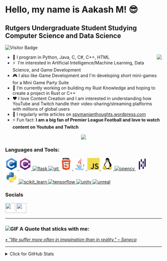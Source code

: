 Hello, my name is Aakash M! 😎
==============================
Rutgers Undergraduate Student Studying Computer Science and Data Science
------------------------------------------------------------------------

![Visitor Badge](https://visitor-badge.laobi.icu/badge?page_id=spymanian.spymanian)

<div align="center">
<img src="https://media.tenor.com/D5QVYSPmpmAAAAAC/anime-keyboard-typing-keyboard-anime.gif" align="right">
  </div>
  
* 🧠 I program in Python, Java, C, C#, C++, HTML
* ⚡  I'm interested in Artificial Intelligence/Machine Learning, Data Science, and Game Development
* 🎮 I also like Game Development and I'm developing short mini-games for a Mini Game Party Suite
* 🔭 I’m currently working on building my Rust Knowledge and hoping to create a project in Rust or C++
* ❤️ I love Content Creation and I am interested in understanding how YouTube and Twitch handle their video-sharing/streaming platforms with millions of global users
* 📝 I regularly write articles on [spymanianthoughts.wordpress.com](https://spymanianthoughts.wordpress.com)
* ⚡ Fun fact:  **I am a big fan of Premier League Football and love to watch content on Youtube and Twitch**

<div align="center">
<img src="https://media2.giphy.com/media/UygWiWMQZE6WifSQWE/200w.gif?cid=6c09b9527bfn5ic3qd912cennbodz0mz6mp56dgp3jg117kj&ep=v1_gifs_search&rid=200w.gif&ct=g" align="center">
  </div>



  

  
### Languages and Tools:

<p align="left"> <a href="https://www.cprogramming.com/" target="_blank" rel="noreferrer"> <img src="https://raw.githubusercontent.com/devicons/devicon/master/icons/c/c-original.svg" alt="c" width="40" height="40"/> </a> <a href="https://www.w3schools.com/cs/" target="_blank" rel="noreferrer"> <img src="https://raw.githubusercontent.com/devicons/devicon/master/icons/csharp/csharp-original.svg" alt="csharp" width="40" height="40"/> </a> <a href="https://flask.palletsprojects.com/" target="_blank" rel="noreferrer"> <img src="https://www.vectorlogo.zone/logos/pocoo_flask/pocoo_flask-icon.svg" alt="flask" width="40" height="40"/> </a> <a href="https://git-scm.com/" target="_blank" rel="noreferrer"> <img src="https://www.vectorlogo.zone/logos/git-scm/git-scm-icon.svg" alt="git" width="40" height="40"/> </a> <a href="https://www.w3.org/html/" target="_blank" rel="noreferrer"> <img src="https://raw.githubusercontent.com/devicons/devicon/master/icons/html5/html5-original-wordmark.svg" alt="html5" width="40" height="40"/> </a> <a href="https://www.java.com" target="_blank" rel="noreferrer"> <img src="https://raw.githubusercontent.com/devicons/devicon/master/icons/java/java-original.svg" alt="java" width="40" height="40"/> </a> <a href="https://developer.mozilla.org/en-US/docs/Web/JavaScript" target="_blank" rel="noreferrer"> <img src="https://raw.githubusercontent.com/devicons/devicon/master/icons/javascript/javascript-original.svg" alt="javascript" width="40" height="40"/> </a> <a href="https://www.linux.org/" target="_blank" rel="noreferrer"> <img src="https://raw.githubusercontent.com/devicons/devicon/master/icons/linux/linux-original.svg" alt="linux" width="40" height="40"/> </a> <a href="https://opencv.org/" target="_blank" rel="noreferrer"> <img src="https://www.vectorlogo.zone/logos/opencv/opencv-icon.svg" alt="opencv" width="40" height="40"/> </a> <a href="https://pandas.pydata.org/" target="_blank" rel="noreferrer"> <img src="https://raw.githubusercontent.com/devicons/devicon/2ae2a900d2f041da66e950e4d48052658d850630/icons/pandas/pandas-original.svg" alt="pandas" width="40" height="40"/> </a> <a href="https://www.python.org" target="_blank" rel="noreferrer"> <img src="https://raw.githubusercontent.com/devicons/devicon/master/icons/python/python-original.svg" alt="python" width="40" height="40"/> </a> <a href="https://scikit-learn.org/" target="_blank" rel="noreferrer"> <img src="https://upload.wikimedia.org/wikipedia/commons/0/05/Scikit_learn_logo_small.svg" alt="scikit_learn" width="40" height="40"/> </a> <a href="https://www.tensorflow.org" target="_blank" rel="noreferrer"> <img src="https://www.vectorlogo.zone/logos/tensorflow/tensorflow-icon.svg" alt="tensorflow" width="40" height="40"/> </a> <a href="https://unity.com/" target="_blank" rel="noreferrer"> <img src="https://www.vectorlogo.zone/logos/unity3d/unity3d-icon.svg" alt="unity" width="40" height="40"/> </a> <a href="https://unrealengine.com/" target="_blank" rel="noreferrer"> <img src="https://raw.githubusercontent.com/kenangundogan/fontisto/036b7eca71aab1bef8e6a0518f7329f13ed62f6b/icons/svg/brand/unreal-engine.svg" alt="unreal" width="40" height="40"/> </a> </p>


### Socials

<p align="left"> <a href="https://www.github.com/spymanian" target="_blank" rel="noreferrer"><img src="https://raw.githubusercontent.com/danielcranney/readme-generator/main/public/icons/socials/github.svg" width="32" height="32" /></a> <a href="https://www.linkedin.com/in/mrmaakash" target="_blank" rel="noreferrer"><img src="https://raw.githubusercontent.com/danielcranney/readme-generator/main/public/icons/socials/linkedin.svg" width="32" height="32" /></a></p>

---

### <img alt="GIF" src="https://github.com/TheDudeThatCode/TheDudeThatCode/blob/master/Assets/hmm.gif" width="20" /> A Quote that sticks with me:
<a href="https://github.com/marketplace/actions/quote-readme">
<!--STARTS_HERE_QUOTE_README-->
• <i>"We suffer more often in imagination than in reality."  – Seneca   </i>
<!--ENDS_HERE_QUOTE_README-->
</a>

---
<details>
<summary>Click for GitHub Stats</summary>
<p align="center">
    <img alt = "GitHub Streaks" src="https://github-readme-streak-stats.herokuapp.com/?user=Spymanian&theme=dark">
    <br>
    <img alt = "Top Language" src="https://github-readme-stats.vercel.app/api/top-langs/?username=Spymanian&hide=html,&hide_border=true&title_color=5391FE&text_color=555"
</p>
</details>

